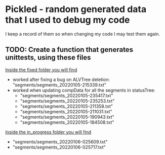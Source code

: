 # Pickled - random generated data that I used to debug my code
I keep a record of them so when changing my code I may test them again.
## TODO: Create a function that generates unittests, using these files

<u>Inside the fixed folder you will find</u>
- worked after fixing a bug on ALVTree deletion: "segments/segments_20220105-215339.txt"
- worked when updating compData for all the segments in statusTree: 
  - "segments/segments_20220105-235417.txt"
  - "segments/segments_20220105-235253.txt"
  - "segments/segments_20220105-211358.txt"
  - "segments/segments_20220105-211031.txt"
  - "segments/segments_20220105-190943.txt"
  - "segments/segments_20220105-184508.txt"

<u>Inside the in_progress folder you will find</u>
- "segments/segments_20220106-025609.txt"
- "segments/segments_20220106-025717.txt"
